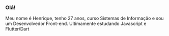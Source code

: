 ### Olá!
Meu nome é Henrique, tenho 27 anos, curso Sistemas de Informação e sou um Desenvolvedor Front-end.
Ultimamente estudando Javascript e Flutter/Dart
<!--
**hmriq/hmriq** is a ✨ _special_ ✨ repository because its `README.md` (this file) appears on your GitHub profile.
-->
